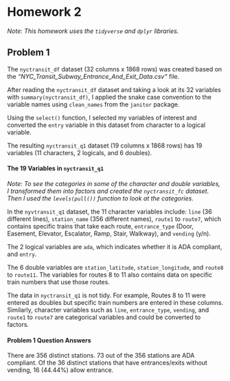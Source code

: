 Homework 2
================

*Note: This homework uses the `tidyverse` and `dplyr` libraries.*

## Problem 1

The `nyctransit_df` dataset (32 columns x 1868 rows) was created based
on the *“NYC_Transit_Subway_Entrance_And_Exit_Data.csv”* file.

After reading the `nyctransit_df` dataset and taking a look at its 32
variables with `summary(nyctransit_df)`, I applied the snake case
convention to the variable names using `clean_names` from the `janitor`
package.

Using the `select()` function, I selected my variables of interest and
converted the `entry` variable in this dataset from character to a
logical variable.

The resulting `nyctransit_q1` dataset (19 columns x 1868 rows) has 19
variables (11 characters, 2 logicals, and 6 doubles).

#### The 19 Variables in `nyctransit_q1`

*Note: To see the categories in some of the character and double
variables, I transformed them into factors and created the
`nyctransit_fc` dataset. Then I used the `levels(pull())` function to
look at the categories.*

In the `nyvtransit_q1` dataset, the 11 character variables include:
`line` (36 different lines), `station_name` (356 different names),
`route1` to `route7`, which contains specific trains that take each
route, `entrance_type` (Door, Easement, Elevator, Escalator, Ramp,
Stair, Walkway), and `vending` (y/n).

The 2 logical variables are `ada`, which indicates whether it is ADA
compliant, and `entry`.

The 6 double variables are `station_latitude`, `station_longitude`, and
`route8` to `route11`. The variables for routes 8 to 11 also contains
data on specific train numbers that use those routes.

The data in `nyctransit_q1` is not tidy. For example, Routes 8 to 11
were entered as doubles but specific train numbers are entered in these
columns. Similarly, character variables such as `line`, `entrance_type`,
`vending`, and `route1` to `route7` are categorical variables and could
be converted to factors.

#### Problem 1 Question Answers

There are 356 distinct stations. 73 out of the 356 stations are ADA
compliant. Of the 36 distinct stations that have entrances/exits without
vending, 16 (44.44%) allow entrance.
